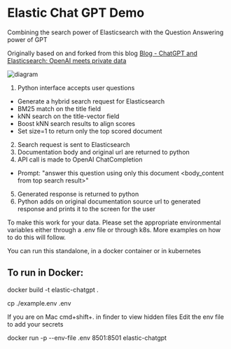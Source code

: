 # Elastic Chat GPT Demo
Combining the search power of Elasticsearch with the Question Answering power of GPT

Originally based on and forked from this blog
[Blog - ChatGPT and Elasticsearch: OpenAI meets private data](https://www.elastic.co/blog/chatgpt-elasticsearch-openai-meets-private-data)


![diagram](https://raw.githubusercontent.com/jeffvestal/ElasticDocs_GPT/main/images/ElasticChat%20GPT%20Diagram%20-%20No%20line%20text.jpeg)

1. Python interface accepts user questions
- Generate a hybrid search request for Elasticsearch
- BM25 match on the title field
- kNN search on the title-vector field
- Boost kNN search results to align scores
- Set size=1 to return only the top scored document
2. Search request is sent to Elasticsearch
3. Documentation body and original url are returned to python
4. API call is made to OpenAI ChatCompletion
- Prompt: "answer this question <question> using only this document <body_content from top search result>"
5. Generated response is returned to python
6. Python adds on original documentation source url to generated response and prints it to the screen for the user

  To make this work for your data. Please set the appropriate environmental variables either through a .env file or through k8s.
More examples on how to do this will follow.
  
  You can run this standalone, in a docker container or in kubernetes

## To run in Docker:
 
 docker build -t elastic-chatgpt .

 cp ./example.env .env

 If you are on Mac cmd+shift+. in finder to view hidden files
 Edit the env file to add your secrets

 docker run -p --env-file .env 8501:8501 elastic-chatgpt 
